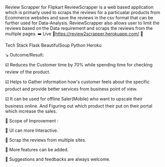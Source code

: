 Review Scrapper for Flipkart
ReviewScrapper is a web based application which is primarly used to scraps the reviews for a particualar products from Ecommerce websites and save the reviews in the csv format that can be further used for Data-Analysis. ReviewScrapper also allows user to limit the reviews based on the Data requirement and scraps the reviews from the multiple pages. ➡️ Live 🍻https://review2scrapper.herokuapp.com/ 🍻

Tech Stack
Flask BeautifulSoup Python Heroku

↘️ Outcome/Result:

☑️ Reduces the Customer time by 70% while spending time for checking review of the product.

☑️ Helps to Gather information how's customer feels about the specific product and provide better services from business point of view.

☑️ It can be used for offline Saler(Mobile) who want to upscale their business online. And Figuring out which product their put on their portal which increase the sales.

🎯 Scope of Improvement :

🌼 UI can more Interactive.

🌼 Scrap the reviews from multiple sites.

🌼 More features can be added.

🌼 Suggestions and feedbacks are always welcome.
